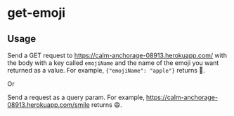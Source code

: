 # get-emoji

## Usage
Send a GET request to https://calm-anchorage-08913.herokuapp.com/ with the body with a key called `emojiName` and the name of the emoji you want returned as a value. For example, ```{"emojiName": "apple"}``` returns 🍎.

Or

Send a request as a query param. For example, https://calm-anchorage-08913.herokuapp.com/smile returns 😄.
